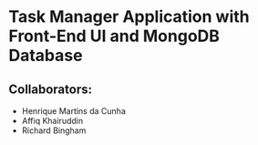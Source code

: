 # Task Manager Application with Front-End UI and MongoDB Database

## Collaborators:
 - Henrique Martins da Cunha
 - Affiq Khairuddin
 - Richard Bingham